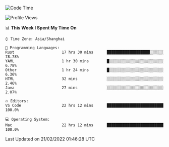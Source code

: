 <!--START_SECTION:waka-->
![Code Time](http://img.shields.io/badge/Code%20Time-1%2C010%20hrs%2043%20mins-blue)

![Profile Views](http://img.shields.io/badge/Profile%20Views-31-blue)

📊 **This Week I Spent My Time On** 

```text
⌚︎ Time Zone: Asia/Shanghai

💬 Programming Languages: 
Rust                     17 hrs 30 mins      ███████████████████░░░░░░   78.78% 
YAML                     1 hr 30 mins        █░░░░░░░░░░░░░░░░░░░░░░░░   6.78% 
Other                    1 hr 24 mins        █░░░░░░░░░░░░░░░░░░░░░░░░   6.36% 
HTML                     32 mins             ░░░░░░░░░░░░░░░░░░░░░░░░░   2.46% 
Java                     27 mins             ░░░░░░░░░░░░░░░░░░░░░░░░░   2.07%

🔥 Editors: 
VS Code                  22 hrs 12 mins      █████████████████████████   100.0%

💻 Operating System: 
Mac                      22 hrs 12 mins      █████████████████████████   100.0%

```


 Last Updated on 21/02/2022 01:46:28 UTC
<!--END_SECTION:waka-->
